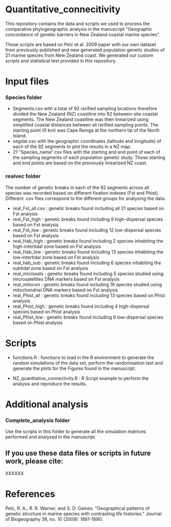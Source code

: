 # Quantitative_connecitivity
This repository contains the data and scripts we used to process the comparative phylogeographic analysis in the manuscript "Geographic concordance of genetic barriers in New Zealand coastal marine species". 

Those scripts are based on Pelc et al. 2009 paper with our own dataset from previously published and new generated population genetic studies of 21 marine species from New Zealand coast. We generated our custom scripts and statistical test provided in this repository. 

# Input files 

### Species folder

- Segments.csv with a total of 92 rarified sampling locations therefore divided the New Zealand (NZ) coastline into 92 between-site coastal segments. The New Zealand coastline was then linearized using simplified coastal distances between all rarified sampling points. The starting point (0 km) was Cape Reinga at the northern tip of the North Island. 
- segdat.csv with the geographic coordinates (latitude and longitude) of each of the 92 segments to plot the results in a NZ map. 
- 21 "Species_name".csv files with the starting and end point of each of the sampling segments of each population genetic study. Those starting and end points are based on the previously linearized NZ coast. 
  
### realvec folder

The number of genetic breaks in each of the 92 segments across all species was recorded based on different fixation indexes (Fst and Phist). Different .csv files correspond to the different groups for analysing the data. 

- real_Fst_all.csv : genetic breaks found including all 21 species based on Fst analysis
- real_Fst_high : genetic breaks found including 9 high-dispersal species based on Fst analysis
- real_Fst_low : genetic breaks found including 12 low-dispersal species based on Fst analysis
- real_Hab_high : genetic breaks found including 2 species inhabiting the high-intertidal zone based on Fst analysis
- real_Hab_low : genetic breaks found including 13 species inhabiting the low-intertidal zone based on Fst analysis
- real_hab_sub : genetic breaks found including 6 species inhabiting the subtidal zone based on Fst analysis
- real_microsats : genetic breaks found including 5 species studied using microsatellites DNA markers based on Fst analysis
- real_mitocon : genetic breaks found including 16 species studied using mitochondrial DNA markers based on Fst analysis
- real_Phist_all : genetic breaks found including 13 species based on Phist analysis
- real_Phist_high : genetic breaks found including 4 high-dispersal species based on Phist analysis
- real_Phist_low : genetic breaks found including 9 low-dispersal species based on Phist analysis

# Scripts 
- functions.R : functions to load in the R environment to generate the random simulations of the data set, perform the randomisation test and generate the plots for the Figures found in the manuscript. 

- NZ_quantitative_connectivity.R : R Script example to perform the analysis and reproduce the results.  

# Additional analysis 

### Complete_analysis folder
Use the scripts in this folder to generate all the simulation matrices performed and analysed in the manuscript. 


## If you use these data files or scripts in future work, please cite:
XXXXXX

# References 
Pelc, R. A., R. R. Warner, and S. D. Gaines. "Geographical patterns of genetic structure in marine species with contrasting life histories." Journal of Biogeography 36, no. 10 (2009): 1881-1890.
